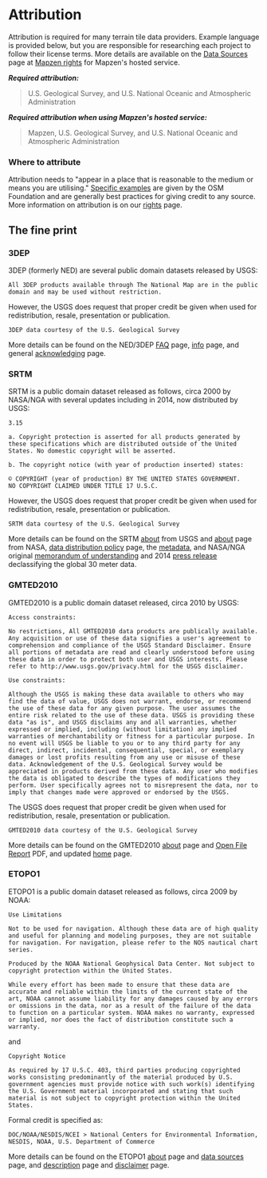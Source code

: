# Attribution

Attribution is required for many terrain tile data providers. Example language is provided below, but you are responsible for researching each project to follow their license terms. More details are available on the [Data Sources](data-sources.md) page at [Mapzen rights](https://mapzen.com/rights) for Mapzen's hosted service.

***Required attribution:***

> U.S. Geological Survey, and U.S. National Oceanic and Atmospheric Administration

***Required attribution when using Mapzen's hosted service:***

> Mapzen, U.S. Geological Survey, and U.S. National Oceanic and Atmospheric Administration

### Where to attribute

Attribution needs to "appear in a place that is reasonable to the medium or means you are utilising." [Specific examples](http://wiki.osmfoundation.org/wiki/License#Where_to_put_it.3F) are given by the OSM Foundation and are generally best practices for giving credit to any source. More information on attribution is on our [rights](https://mapzen.com/rights) page.

## The fine print

### 3DEP

3DEP (formerly NED) are several public domain datasets released by USGS:

```
All 3DEP products available through The National Map are in the public domain and may be used without restriction.
```

However, the USGS does request that proper credit be given when used for redistribution, resale, presentation or publication.

`3DEP data courtesy of the U.S. Geological Survey`

More details can be found on the NED/3DEP [FAQ](https://www2.usgs.gov/faq/categories/9865/5041) page, [info](http://nationalmap.gov/3DEP/3dep_prodserv.html) page, and general [acknowledging](https://www2.usgs.gov/visual-id/credit_usgs.html) page.


### SRTM

SRTM is a public domain dataset released as follows, circa 2000 by NASA/NGA with several updates including in 2014, now distributed by USGS:

```
3.15

a. Copyright protection is asserted for all products generated by these specifications which are distributed outside of the United States. No domestic copyright will be asserted.

b. The copyright notice (with year of production inserted) states:

© COPYRIGHT (year of production) BY THE UNITED STATES GOVERNMENT.
NO COPYRIGHT CLAIMED UNDER TITLE 17 U.S.C.
```

However, the USGS does request that proper credit be given when used for redistribution, resale, presentation or publication.

`SRTM data courtesy of the U.S. Geological Survey`

More details can be found on the SRTM [about](https://lta.cr.usgs.gov/SRTM) from USGS and [about](http://www2.jpl.nasa.gov/srtm/) page from NASA, [data distribution policy](https://lta.cr.usgs.gov/srtm/data_distribution_policy) page, the [metadata](http://dds.cr.usgs.gov/srtm/version2_1/Documentation/MIL-PDF-89020B.pdf), and NASA/NGA original [memorandum of understanding](http://www2.jpl.nasa.gov/srtm/mou.html) and 2014 [press release](http://www.jpl.nasa.gov/news/news.php?release=2014-321) declassifying the global 30 meter data.

### GMTED2010

GMTED2010 is a public domain dataset released, circa 2010 by USGS:

```
Access constraints:

No restrictions, All GMTED2010 data products are publically available. Any acquisition or use of these data signifies a user's agreement to comprehension and compliance of the USGS Standard Disclaimer. Ensure all portions of metadata are read and clearly understood before using these data in order to protect both user and USGS interests. Please refer to http://www.usgs.gov/privacy.html for the USGS disclaimer.

Use constraints:

Although the USGS is making these data available to others who may find the data of value, USGS does not warrant, endorse, or recommend the use of these data for any given purpose. The user assumes the entire risk related to the use of these data. USGS is providing these data "as is", and USGS disclaims any and all warranties, whether expressed or implied, including (without limitation) any implied warranties of merchantability or fitness for a particular purpose. In no event will USGS be liable to you or to any third party for any direct, indirect, incidental, consequential, special, or exemplary damages or lost profits resulting from any use or misuse of these data. Acknowledgement of the U.S. Geological Survey would be appreciated in products derived from these data. Any user who modifies the data is obligated to describe the types of modifications they perform. User specifically agrees not to misrepresent the data, nor to imply that changes made were approved or endorsed by the USGS.
```

The USGS does request that proper credit be given when used for redistribution, resale, presentation or publication.

`GMTED2010 data courtesy of the U.S. Geological Survey`

More details can be found on the GMTED2010 [about](http://topotools.cr.usgs.gov/gmted_viewer/) page and [Open File Report](http://pubs.usgs.gov/of/2011/1073/pdf/of2011-1073.pdf) PDF, and updated [home](https://lta.cr.usgs.gov/GMTED2010) page.

### ETOPO1

ETOPO1 is a public domain dataset released as follows, circa 2009 by NOAA:

```
Use Limitations

Not to be used for navigation. Although these data are of high quality and useful for planning and modeling purposes, they are not suitable for navigation. For navigation, please refer to the NOS nautical chart series.

Produced by the NOAA National Geophysical Data Center. Not subject to copyright protection within the United States.

While every effort has been made to ensure that these data are accurate and reliable within the limits of the current state of the art, NOAA cannot assume liability for any damages caused by any errors or omissions in the data, nor as a result of the failure of the data to function on a particular system. NOAA makes no warranty, expressed or implied, nor does the fact of distribution constitute such a warranty.
```

and

```
Copyright Notice

As required by 17 U.S.C. 403, third parties producing copyrighted works consisting predominantly of the material produced by U.S. government agencies must provide notice with such work(s) identifying the U.S. Government material incorporated and stating that such material is not subject to copyright protection within the United States.
```

Formal credit is specified as:

```
DOC/NOAA/NESDIS/NCEI > National Centers for Environmental Information, NESDIS, NOAA, U.S. Department of Commerce
```

More details can be found on the ETOPO1 [about](https://www.ngdc.noaa.gov/mgg/global/global.html) page and [data sources](https://www.ngdc.noaa.gov/mgg/global/etopo1sources.html) page, and [description](https://www.ngdc.noaa.gov/docucomp/page?xml=NOAA/NESDIS/NGDC/MGG/DEM/iso/xml/316.xml&view=getDataView&header=none) page and [disclaimer](https://www.ngdc.noaa.gov/ngdcinfo/privacy.html#disclaimer) page.
